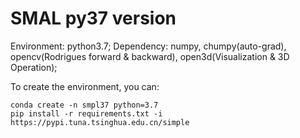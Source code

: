 # SMAL py37 version

Environment: python3.7; 
Dependency: numpy, chumpy(auto-grad), opencv(Rodrigues forward & backward), open3d(Visualization & 3D Operation); 

To create the environment, you can:
```
conda create -n smpl37 python=3.7
pip install -r requirements.txt -i https://pypi.tuna.tsinghua.edu.cn/simple
```
